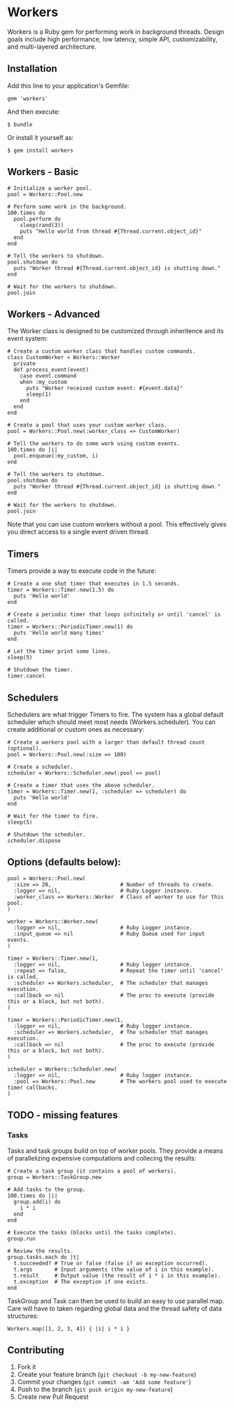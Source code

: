 # Workers

Workers is a Ruby gem for performing work in background threads.
Design goals include high performance, low latency, simple API, customizability, and multi-layered architecture.

## Installation

Add this line to your application's Gemfile:

    gem 'workers'

And then execute:

    $ bundle

Or install it yourself as:

    $ gem install workers

## Workers - Basic

    # Initialize a worker pool.
    pool = Workers::Pool.new

    # Perform some work in the background.
    100.times do
      pool.perform do
        sleep(rand(3))
        puts "Hello world from thread #{Thread.current.object_id}"
      end
    end

    # Tell the workers to shutdown.
    pool.shutdown do
      puts "Worker thread #{Thread.current.object_id} is shutting down."
    end

    # Wait for the workers to shutdown.
    pool.join

## Workers - Advanced

The Worker class is designed to be customized through inheritence and its event system:

    # Create a custom worker class that handles custom commands.
    class CustomWorker < Workers::Worker
      private
      def process_event(event)
        case event.command
        when :my_custom
          puts "Worker received custom event: #{event.data}"
          sleep(1)
        end
      end
    end

    # Create a pool that uses your custom worker class.
    pool = Workers::Pool.new(:worker_class => CustomWorker)

    # Tell the workers to do some work using custom events.
    100.times do |i|
      pool.enqueue(:my_custom, i)
    end

    # Tell the workers to shutdown.
    pool.shutdown do
      puts "Worker thread #{Thread.current.object_id} is shutting down."
    end

    # Wait for the workers to shutdown.
    pool.join

Note that you can use custom workers without a pool.
This effectively gives you direct access to a single event driven thread.

## Timers

Timers provide a way to execute code in the future:

    # Create a one shot timer that executes in 1.5 seconds.
    timer = Workers::Timer.new(1.5) do
      puts 'Hello world'
    end
    
    # Create a periodic timer that loops infinitely or until 'cancel' is called.
    timer = Workers::PeriodicTimer.new(1) do
      puts 'Hello world many times'
    end
    
    # Let the timer print some lines.
    sleep(5)
    
    # Shutdown the timer.
    timer.cancel

## Schedulers

Schedulers are what trigger Timers to fire.
The system has a global default scheduler which should meet most needs (Workers.scheduler).
You can create additional or custom ones as necessary:

    # Create a workers pool with a larger than default thread count (optional).
    pool = Workers::Pool.new(:size => 100)
    
    # Create a scheduler.
    scheduler = Workers::Scheduler.new(:pool => pool)
    
    # Create a timer that uses the above scheduler.
    timer = Workers::Timer.new(1, :scheduler => scheduler) do
      puts 'Hello world'
    end
    
    # Wait for the timer to fire.
    sleep(5)
    
    # Shutdown the scheduler.
    scheduler.dispose

## Options (defaults below):

    pool = Workers::Pool.new(
      :size => 20,                      # Number of threads to create.
      :logger => nil,                   # Ruby Logger instance.
      :worker_class => Workers::Worker  # Class of worker to use for this pool.
    )

    worker = Workers::Worker.new(
      :logger => nil,                   # Ruby Logger instance.
      :input_queue => nil               # Ruby Queue used for input events.
    )

    timer = Workers::Timer.new(1,
      :logger => nil,                   # Ruby logger instance.
      :repeat => false,                 # Repeat the timer until 'cancel' is called.
      :scheduler => Workers.scheduler,  # The scheduler that manages execution.
      :callback => nil                  # The proc to execute (provide this or a block, but not both).
    )
    
    timer = Workers::PeriodicTimer.new(1,
      :logger => nil,                   # Ruby logger instance.
      :scheduler => Workers.scheduler,  # The scheduler that manages execution.
      :callback => nil                  # The proc to execute (provide this or a block, but not both).
    )
    
    scheduler = Workers::Scheduler.new(
      :logger => nil,                   # Ruby logger instance.
      :pool => Workers::Pool.new        # The workers pool used to execute timer callbacks.
    )

## TODO - missing features

### Tasks

Tasks and task groups build on top of worker pools.
They provide a means of parallelizing expensive computations and collecing the results:

    # Create a task group (it contains a pool of workers).
    group = Workers::TaskGroup.new

    # Add tasks to the group.
    100.times do |i|
      group.add(i) do
        i * i
      end
    end

    # Execute the tasks (blocks until the tasks complete).
    group.run

    # Review the results.
    group.tasks.each do |t|
      t.succeeded? # True or false (false if an exception occurred).
      t.args       # Input arguments (the value of i in this example).
      t.result     # Output value (the result of i * i in this example).
      t.exception  # The exception if one exists.
    end

TaskGroup and Task can then be used to build an easy to use parallel map.
Care will have to taken regarding global data and the thread safety of data structures:

    Workers.map([1, 2, 3, 4]) { |i| i * i }

## Contributing

1. Fork it
2. Create your feature branch (`git checkout -b my-new-feature`)
3. Commit your changes (`git commit -am 'Add some feature'`)
4. Push to the branch (`git push origin my-new-feature`)
5. Create new Pull Request

